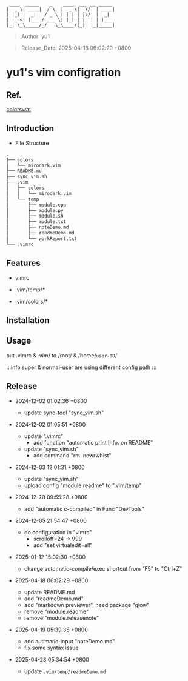 ```
 ____  _____    _    ____  __  __ _____
|  _ \| ____|  / \  |  _ \|  \/  | ____|
| |_) |  _|   / _ \ | | | | |\/| |  _|
|  _ <| |___ / ___ \| |_| | |  | | |___
|_| \_\_____/_/   \_\____/|_|  |_|_____|
```

> Author: yu1

> Release_Date: 2025-04-18 06:02:29 +0800

# yu1's vim configration

## Ref.
[colorswat](https://colorswat.ch/vim/)

## Introduction
* File Structure
```bash 
.
├── colors
│   └── mirodark.vim
├── README.md
├── sync_vim.sh
├── .vim
│   ├── colors
│   │   └── mirodark.vim
│   └── temp
│       ├── module.cpp
│       ├── module.py
│       ├── module.sh
│       ├── module.txt
│       ├── noteDemo.md
│       ├── readmeDemo.md
│       └── workReport.txt
└── .vimrc
```
## Features
* vimrc 

* .vim/temp/*

* .vim/colors/*

## Installation
 
## Usage
put .vimrc & .vim/ to /root/ & /home/`user-ID`/

:::info
super & normal-user are using different config path
:::
 

## Release
* 2024-12-02 01:02:36 +0800
	* update sync-tool "sync_vim.sh"

* 2024-12-02 01:05:51 +0800
	* update ".vimrc"
   	 	* add function "automatic print Info. on README"
	* update "sync_vim.sh"
		* add command "rm .newrwhist"

* 2024-12-03 12:01:31 +0800
	* update "sync_vim.sh"
	* upload config "module.readme" to ".vim/temp"

* 2024-12-20 09:55:28 +0800
	* add "automatic c-compiled" in Func "DevTools"
 
* 2024-12-05 21:54:47 +0800
	* do configuration in "vimrc"
		* scrolloff=24 -> 999
		* add "set virtualedit=all"

* 2025-01-12 15:02:30 +0800
	* change automatic-compile/exec shortcut from "F5" to "Ctrl+Z"

* 2025-04-18 06:02:29 +0800
	* update README.md
	* add "readmeDemo.md"
	* add "markdown previewer", need package "glow"
	* remove "module.readme"
	* remove "module.releasenote"

* 2025-04-19 05:39:35 +0800
	* add autimatic-input "noteDemo.md"
	* fix some syntax issue

* 2025-04-23 05:34:54 +0800
	* update `.vim/temp/readmeDemo.md`
